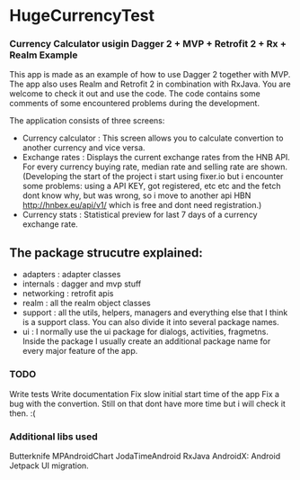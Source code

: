 # HugeCurrencyTest

### Currency Calculator usigin Dagger 2 + MVP + Retrofit 2 + Rx + Realm Example

This app is made as an example of how to use Dagger 2 together with MVP. The app also uses Realm and Retrofit 2 in combination with RxJava. You are welcome to check it out and use the code. The code contains some comments of some encountered problems during the development.

The application consists of three screens:

 - Currency calculator : This screen allows you to calculate convertion to another currency and vice versa.
 - Exchange rates : Displays the current exchange rates from the HNB API. For every currency buying rate, median rate and selling rate are shown. (Developing the start of the project i start using fixer.io but i encounter some problems: using a API KEY, got registered, etc etc and the fetch dont know why, but was wrong, so i move to another api HBN http://hnbex.eu/api/v1/ which is free and dont need registration.)
 - Currency stats : Statistical preview for last 7 days of a currency exchange rate.


## The package strucutre explained:

 - adapters : adapter classes
 - internals : dagger and mvp stuff
 - networking : retrofit apis
 - realm : all the realm object classes
 - support : all the utils, helpers, managers and everything else that I think is a support class. You can also divide it into several package names.
 - ui : I normally use the ui package for dialogs, activities, fragmetns. Inside the package I usually create an additional package name for every major feature of the app.


### TODO

Write tests
Write documentation
Fix slow initial start time of the app
Fix a bug with the convertion. Still on that dont have more time but i will check it then. :(

### Additional libs used

Butterknife
MPAndroidChart
JodaTimeAndroid
RxJava
AndroidX: Android Jetpack UI migration.

